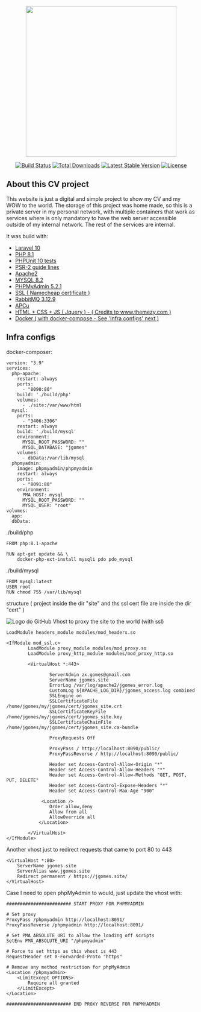<p align="center"><a href="https://laravel.com" target="_blank"><img src="https://raw.githubusercontent.com/laravel/art/master/logo-lockup/5%20SVG/2%20CMYK/1%20Full%20Color/laravel-logolockup-cmyk-red.svg" width="400"></a></p>

<p align="center">
<a href="https://travis-ci.org/laravel/framework"><img src="https://travis-ci.org/laravel/framework.svg" alt="Build Status"></a>
<a href="https://packagist.org/packages/laravel/framework"><img src="https://img.shields.io/packagist/dt/laravel/framework" alt="Total Downloads"></a>
<a href="https://packagist.org/packages/laravel/framework"><img src="https://img.shields.io/packagist/v/laravel/framework" alt="Latest Stable Version"></a>
<a href="https://packagist.org/packages/laravel/framework"><img src="https://img.shields.io/packagist/l/laravel/framework" alt="License"></a>
</p>

## About this CV project

This website is just a digital and simple project to show my CV and my WOW to the world. 
The storage of this project was home made, so this is a private server in my personal network, with multiple containers that work as services where is only mandatory to have the web server accessible outside of my internal network. The rest of the services are internal.

It was build with:

- [Laravel 10](https://laravel.com/docs/10.x/)
- [PHP 8.1](https://www.php.net/)
- [PHPUnit 10 tests](https://phpunit.de/)
- [PSR-2 guide lines](https://www.php-fig.org/psr/psr-2/)
- [Apache2](https://httpd.apache.org/)
- [MYSQL 8.2](https://www.mysql.com/)
- [PHPMyAdmin 5.2.1](https://www.phpmyadmin.net/)
- [SSL ( Namecheap certificate )](https://www.namecheap.com/)
- [RabbitMQ 3.12.9](https://www.rabbitmq.com/)
- [APCu](https://www.php.net/manual/en/book.apcu.php)
- [HTML + CSS + JS ( Jquery ) - ( Credits to www.themezy.com ) ](https://www.themezy.com/free-website-templates/151-ceevee-free-responsive-website-template)
- [Docker ( with docker-compose - See 'Infra configs' next )](https://docs.docker.com/compose/)


## Infra configs

docker-composer:

```
version: "3.9"
services:
  php-apache:
    restart: always
    ports:
      - "8090:80"
    build: './build/php'
    volumes:
      - ./site:/var/www/html  
  mysql:
    ports:
      - "3406:3306"
    restart: always    
    build: './build/mysql'
    environment:
      MYSQL_ROOT_PASSWORD: ""
      MYSQL_DATABASE: "jgomes"
    volumes:
      - dbData:/var/lib/mysql
  phpmyadmin:
    image: phpmyadmin/phpmyadmin
    restart: always
    ports:
      - "8091:80"
    environment:
      PMA_HOST: mysql
      MYSQL_ROOT_PASSWORD: "" 
      MYSQL_USER: "root" 
volumes:
  app:
  dbData:
```

./build/php

```
FROM php:8.1-apache

RUN apt-get update && \
    docker-php-ext-install mysqli pdo pdo_mysql
```

./build/mysql

```
FROM mysql:latest
USER root
RUN chmod 755 /var/lib/mysql
```

structure ( project inside the dir "site" and ths ssl cert file are inside the dir "cert" )

![Logo do GitHub](https://jgomes.site/images/project_structure.png)
Vhost to proxy the site to the world (with ssl)

```
LoadModule headers_module modules/mod_headers.so

<IfModule mod_ssl.c>
        LoadModule proxy_module modules/mod_proxy.so
        LoadModule proxy_http_module modules/mod_proxy_http.so

        <VirtualHost *:443>

                ServerAdmin zx.gomes@gmail.com
                ServerName jgomes.site
                ErrorLog /var/log/apache2/jgomes_error.log
                CustomLog ${APACHE_LOG_DIR}/jgomes_access.log combined
                SSLEngine on
                SSLCertificateFile /home/jgomes/my/jgomes/cert/jgomes_site.crt
                SSLCertificateKeyFile /home/jgomes/my/jgomes/cert/jgomes_site.key
                SSLCertificateChainFile /home/jgomes/my/jgomes/cert/jgomes_site.ca-bundle

                ProxyRequests Off

                ProxyPass / http://localhost:8090/public/
                ProxyPassReverse / http://localhost:8090/public/

                Header set Access-Control-Allow-Origin "*"
                Header set Access-Control-Allow-Headers "*"
                Header set Access-Control-Allow-Methods "GET, POST, PUT, DELETE"
                Header set Access-Control-Expose-Headers "*"
                Header set Access-Control-Max-Age "900"

             <Location />
                Order allow,deny
                Allow from all
                AllowOverride all
            </Location>
        
        </VirtualHost>
</IfModule>
```
Another vhost just to redirect requests that came to port 80 to 443
```
<VirtualHost *:80>
    ServerName jgomes.site
    ServerAlias www.jgomes.site
    Redirect permanent / https://jgomes.site/
</VirtualHost>
```
Case I need to open phpMyAdmin to would, just update the vhost with:
```
######################## START PROXY FOR PHPMYADMIN

# Set proxy
ProxyPass /phpmyadmin http://localhost:8091/
ProxyPassReverse /phpmyadmin http://localhost:8091/

# Set PMA_ABSOLUTE_URI to allow the loading off scripts
SetEnv PMA_ABSOLUTE_URI "/phpmyadmin"

# Force to set https as this vhost is 443
RequestHeader set X-Forwarded-Proto "https"

# Remove any method restriction for phpMyAdmin
<Location /phpmyadmin>
    <LimitExcept OPTIONS>
        Require all granted
    </LimitExcept>
</Location>

######################## END PROXY REVERSE FOR PHPMYADMIN
```
